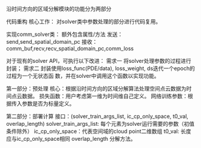 沿时间方向的区域分解模块的功能分为两部分

代码重构
核心工作：
    对solver类中参数处理的部分进行代码复用。

实现comm_solver类：
额外包含属性/方法
    发送：send,send_spatial_domain_pc
    接收：comm_buf,recv,recv_spatial_domain_pc,comm_loss

对于现有的solver API，可执行以下改进：
需求一
    将solver处理参数的过程进行封装；
需求二
    封装使用loss_func(PDE/data), loss_weight, ds迭代一个epoch的过程为一个无状态函
    数，并在solver中调用这个函数以实现功能。

第一部分：预处理
    核心：根据沿时间方向的区域分解算法处理空间点云数据为时间点云数据。
    损失函数：用户考虑第一维为时间维自己定义。 
    网络训练参数：根据传入参数是否为标量定义。 

第二部分：部署计算
    接口：(solver_train_args_list, ic_cp_only_space, t0_val, overlap_length)
        solver_train_args_list: 每个元素为solver运行需要的参数（初值条件除外）
        ic_cp_only_space：代表空间域的cloud point二维数组
        t0_val: 长度应与ic_cp_only_space相同
        overlap_length
    分解方法。 
